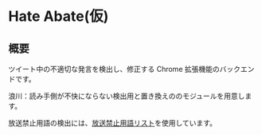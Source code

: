 # Hate Abate(仮)

## 概要

ツイート中の不適切な発言を検出し、修正する Chrome 拡張機能のバックエンドです。

浪川：読み手側が不快にならない検出用と置き換えののモジュールを用意します。

放送禁止用語の検出には、[放送禁止用語リスト](http://monoroch.net/kinshi/)を使用しています。

